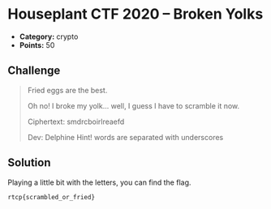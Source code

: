 # Houseplant CTF 2020 – Broken Yolks

* **Category:** crypto
* **Points:** 50

## Challenge

> Fried eggs are the best.
> 
> Oh no! I broke my yolk... well, I guess I have to scramble it now.
> 
> Ciphertext: smdrcboirlreaefd
> 
> Dev: Delphine
> Hint! words are separated with underscores

## Solution

Playing a little bit with the letters, you can find the flag.

```
rtcp{scrambled_or_fried}
```